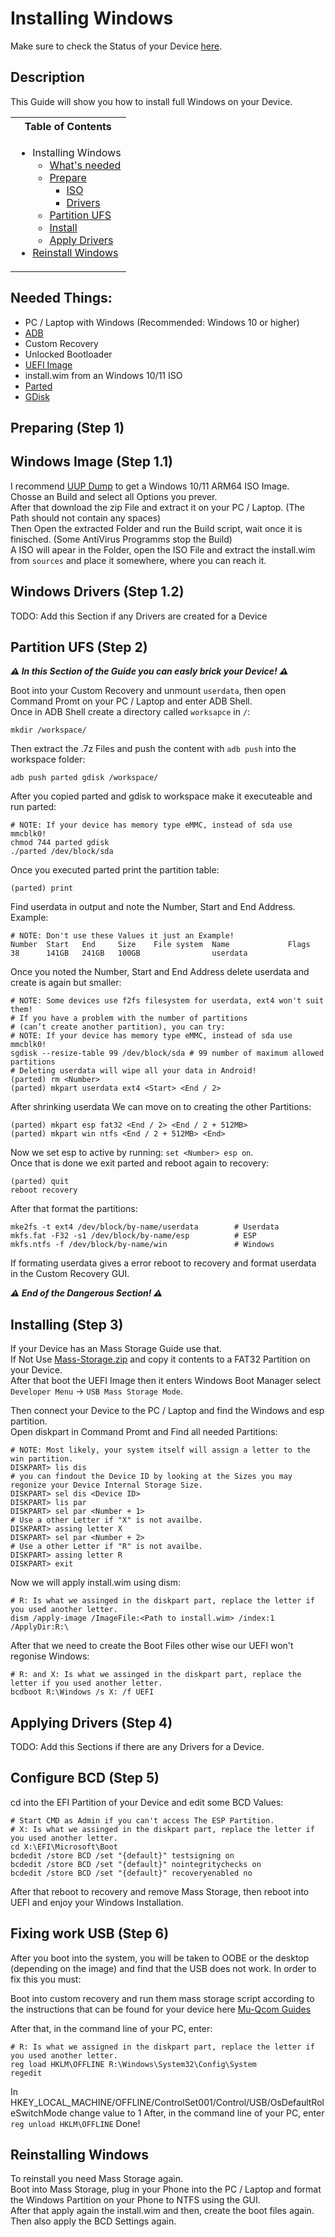 # Installing Windows

Make sure to check the Status of your Device [here](https://github.com/Robotix22/Mu-Qcom/blob/main/Status.md).

## Description

This Guide will show you how to install full Windows on your Device.

<table>
<tr><th>Table of Contents</th></th>
<tr><td>
  
- Installing Windows
    - [What's needed](https://github.com/Robotix22/UEFI-Guides/blob/main/Mu-Qcom/OS/Win.md#needed-things)
    - [Prepare](https://github.com/Robotix22/UEFI-Guides/blob/main/Mu-Qcom/OS/Win.md#preparing-step-1)
        - [ISO](https://github.com/Robotix22/UEFI-Guides/blob/main/Mu-Qcom/OS/Win.md#windows-image-step-11)
        - [Drivers](https://github.com/Robotix22/UEFI-Guides/blob/main/Mu-Qcom/OS/Win.md#windows-drivers-step-12)
    - [Partition UFS](https://github.com/Robotix22/UEFI-Guides/blob/main/Mu-Qcom/OS/Win.md#partition-ufs-step-2)
    - [Install](https://github.com/Robotix22/UEFI-Guides/blob/main/Mu-Qcom/OS/Win.md#installing-step-3)
    - [Apply Drivers](https://github.com/Robotix22/UEFI-Guides/blob/main/Mu-Qcom/OS/Win.md#applying-drivers-step-4)
- [Reinstall Windows](https://github.com/Robotix22/UEFI-Guides/blob/main/Mu-Qcom/OS/Win.md#reinstalling-windows)

</td></tr> </table>

## Needed Things:
   - PC / Laptop with Windows (Recommended: Windows 10 or higher)
   - [ADB](https://developer.android.com/studio/releases/platform-tools#downloads)
   - Custom Recovery
   - Unlocked Bootloader
   - [UEFI Image](https://github.com/Robotix22/Mu-Qcom)
   - install.wim from an Windows 10/11 ISO
   - [Parted](https://renegade-project.tech/tools/parted.7z)
   - [GDisk](https://renegade-project.tech/tools/gdisk.7z)

## Preparing (Step 1)

## Windows Image (Step 1.1)

I recommend [UUP Dump](https://uupdump.net/) to get a Windows 10/11 ARM64 ISO Image. <br />
Chosse an Build and select all Options you prever. <br />
After that download the zip File and extract it on your PC / Laptop. (The Path should not contain any spaces) <br />
Then Open the extracted Folder and run the Build script, wait once it is finisched. (Some AntiVirus Programms stop the Build) <br />
A ISO will apear in the Folder, open the ISO File and extract the install.wim from `sources` and place it somewhere, where you can reach it.

## Windows Drivers (Step 1.2)

TODO: Add this Section if any Drivers are created for a Device

## Partition UFS (Step 2)

***⚠️ In this Section of the Guide you can easly brick your Device! ⚠️***

Boot into your Custom Recovery and unmount `userdata`, then open Command Promt on your PC / Laptop and enter ADB Shell. <br />
Once in ADB Shell create a directory called `worksapce` in `/`:
```
mkdir /workspace/
```
Then extract the .7z Files and push the content with `adb push` into the workspace folder:
```
adb push parted gdisk /workspace/
```
After you copied parted and gdisk to workspace make it executeable and run parted:
```
# NOTE: If your device has memory type eMMC, instead of sda use mmcblk0!
chmod 744 parted gdisk
./parted /dev/block/sda
```
Once you executed parted print the partition table:
```
(parted) print
```
Find userdata in output and note the Number, Start and End Address. <br />
Example:
```
# NOTE: Don't use these Values it just an Example!
Number  Start   End     Size    File system  Name             Flags
38      141GB   241GB   100GB                userdata
```
Once you noted the Number, Start and End Address delete userdata and create is again but smaller: <br />
```
# NOTE: Some devices use f2fs filesystem for userdata, ext4 won't suit them!
# If you have a problem with the number of partitions
# (can’t create another partition), you can try:
# NOTE: If your device has memory type eMMC, instead of sda use mmcblk0!
sgdisk --resize-table 99 /dev/block/sda # 99 number of maximum allowed partitions
# Deleting userdata will wipe all your data in Android!
(parted) rm <Number>
(parted) mkpart userdata ext4 <Start> <End / 2>
```
After shrinking userdata We can move on to creating the other Partitions:
```
(parted) mkpart esp fat32 <End / 2> <End / 2 + 512MB>
(parted) mkpart win ntfs <End / 2 + 512MB> <End>
```
Now we set esp to active by running: `set <Number> esp on`. <br />
Once that is done we exit parted and reboot again to recovery:
```
(parted) quit
reboot recovery
```
After that format the partitions:
```
mke2fs -t ext4 /dev/block/by-name/userdata        # Userdata
mkfs.fat -F32 -s1 /dev/block/by-name/esp          # ESP
mkfs.ntfs -f /dev/block/by-name/win               # Windows
```
If formating userdata gives a error reboot to recovery and format userdata in the Custom Recovery GUI. <br />

***⚠️ End of the Dangerous Section! ⚠️***

## Installing (Step 3)

If your Device has an Mass Storage Guide use that. <br />
If Not Use [Mass-Storage.zip](https://github.com/Robotix22/Mu-Qcom-Guides/files/11005130/Mass-Storage.zip) and copy it contents to a FAT32 Partition on your Device. <br />
After that boot the UEFI Image then it enters Windows Boot Manager select `Developer Menu` -> `USB Mass Storage Mode`. <br />

Then connect your Device to the PC / Laptop and find the Windows and esp partition. <br />
Open diskpart in Command Promt and Find all needed Partitions:
```
# NOTE: Most likely, your system itself will assign a letter to the win partition.
DISKPART> lis dis
# you can findout the Device ID by looking at the Sizes you may regonize your Device Internal Storage Size.
DISKPART> sel dis <Device ID>
DISKPART> lis par
DISKPART> sel par <Number + 1>
# Use a other Letter if "X" is not availbe.
DISKPART> assing letter X
DISKPART> sel par <Number + 2>
# Use a other Letter if "R" is not availbe.
DISKPART> assing letter R
DISKPART> exit
```
Now we will apply install.wim using dism:
```
# R: Is what we assinged in the diskpart part, replace the letter if you used another letter.
dism /apply-image /ImageFile:<Path to install.wim> /index:1 /ApplyDir:R:\
```
After that we need to create the Boot Files other wise our UEFI won't regonise Windows:
```
# R: and X: Is what we assinged in the diskpart part, replace the letter if you used another letter.
bcdboot R:\Windows /s X: /f UEFI
```

## Applying Drivers (Step 4)

TODO: Add this Sections if there are any Drivers for a Device.

## Configure BCD (Step 5)

cd into the EFI Partition of your Device and edit some BCD Values:
```
# Start CMD as Admin if you can't access The ESP Partition.
# X: Is what we assinged in the diskpart part, replace the letter if you used another letter.
cd X:\EFI\Microsoft\Boot
bcdedit /store BCD /set "{default}" testsigning on
bcdedit /store BCD /set "{default}" nointegritychecks on
bcdedit /store BCD /set "{default}" recoveryenabled no
```
After that reboot to recovery and remove Mass Storage, then reboot into UEFI and enjoy your Windows Installation.

## Fixing work USB (Step 6)

After you boot into the system, you will be taken to OOBE or the desktop (depending on the image) and find that the USB does not work. In order to fix this you must:

Boot into custom recovery and run them mass storage script according to the instructions that can be found for your device here [Mu-Qcom Guides](https://github.com/Robotix22/UEFI-Guides/blob/main/Mu-Qcom/README.md)

After that, in the command line of your PC, enter:
 ```
# R: Is what we assigned in the diskpart part, replace the letter if you used another letter.
 reg load HKLM\OFFLINE R:\Windows\System32\Config\System 
 regedit
```
In HKEY_LOCAL_MACHINE/OFFLINE/ControlSet001/Control/USB/OsDefaultRoleSwitchMode change value to 1
After, in the command line of your PC, enter
```reg unload HKLM\OFFLINE```
Done!

## Reinstalling Windows

To reinstall you need Mass Storage again. <br />
Boot into Mass Storage, plug in your Phone into the PC / Laptop and format the Windows Partition on your Phone to NTFS using the GUI. <br />
After that apply again the install.wim and then, create the boot files again. <br />
Then also apply the BCD Settings again.
